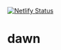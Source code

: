 [![Netlify Status](https://api.netlify.com/api/v1/badges/3ceff39f-90f3-4e02-baf2-599bed8d03bd/deploy-status)](https://app.netlify.com/sites/alienxchange/deploys)
# dawn
